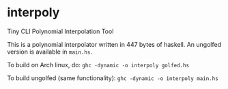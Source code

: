 # interpoly
Tiny CLI Polynomial Interpolation Tool

This is a polynomial interpolator written in 447 bytes of haskell. An ungolfed 
version is available in `main.hs`.

To build on Arch linux, do:
`ghc -dynamic -o interpoly golfed.hs`

To build ungolfed (same functionality):
`ghc -dynamic -o interpoly main.hs`

